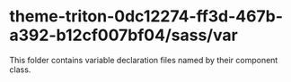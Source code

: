 # theme-triton-0dc12274-ff3d-467b-a392-b12cf007bf04/sass/var

This folder contains variable declaration files named by their component class.
